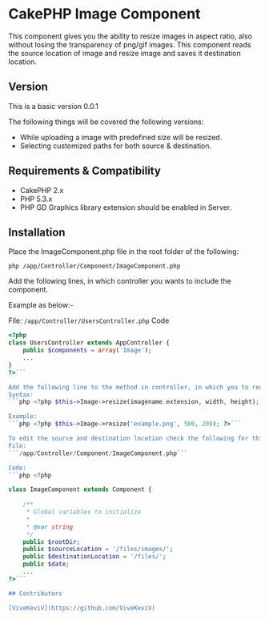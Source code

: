 CakePHP Image Component
=======================

This component gives you the ability to resize images in aspect ratio, also without losing the transparency of png/gif images. This component reads the source location of image and resize image and saves it destination location.

## Version
This is a basic version 0.0.1

The following things will be covered the following versions:
* While uploading a image with predefined size will be resized.
* Selecting customized paths for both source & destination.

## Requirements & Compatibility

* CakePHP 2.x
* PHP 5.3.x
* PHP GD Graphics library extension should be enabled in Server.

## Installation

Place the ImageComponent.php file in the root folder of the following:

```php /app/Controller/Component/ImageComponent.php```

Add the following lines, in which controller you wants to include the component.

Example as below:-

File:
```/app/Controller/UsersController.php```
Code
```php
<?php
class UsersController extends AppController {
    public $components = array('Image');
    ...
}
?>```

Add the following line to the method in controller, in which you to resize the image.
Syntax:
```php <?php $this->Image->resize(imagename.extension, width, height); ?>```

Example:
```php <?php $this->Image->resize('example.png', 500, 200); ?>``` 

To edit the source and destination location check the following for this code.
File:
```/app/Controller/Component/ImageComponent.php```

Code:
```php <?php

class ImageComponent extends Component {
    
    /**
     * Global variables to initialize
     *
     * @var string
     */
    public $rootDir;
    public $sourceLocation = '/files/images/';
    public $destinationLocation = '/files/';
    public $date;
    ...
?>```

## Contributors

[ViveKeviV](https://github.com/ViveKeviV)
